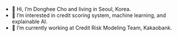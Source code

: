 - 👋 Hi, I’m Donghee Cho and living in Seoul, Korea.
- 👀 I’m interested in credit scoring system, machine learning, and explainable AI.
- 🌱 I’m currently working at Credit Risk Modeling Team, Kakaobank.

<!---
shldnc/shldnc is a ✨ special ✨ repository because its `README.md` (this file) appears on your GitHub profile.
You can click the Preview link to take a look at your changes.
--->
